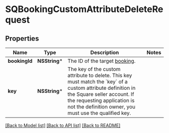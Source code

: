 # SQBookingCustomAttributeDeleteRequest

## Properties
Name | Type | Description | Notes
------------ | ------------- | ------------- | -------------
**bookingId** | **NSString*** | The ID of the target [booking](https://developer.squareup.com/reference/square_2023-10-18/objects/Booking). | 
**key** | **NSString*** | The key of the custom attribute to delete. This key must match the &#x60;key&#x60; of a custom attribute definition in the Square seller account. If the requesting application is not the definition owner, you must use the qualified key. | 

[[Back to Model list]](../README.md#documentation-for-models) [[Back to API list]](../README.md#documentation-for-api-endpoints) [[Back to README]](../README.md)


